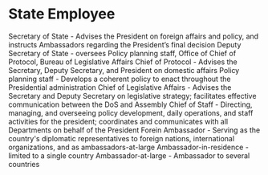 # State Employee

Secretary of State - Advises the President on foreign affairs and policy, and instructs Ambassadors regarding the President’s final decision
Deputy Secretary of State - oversees Policy planning staff, Office of Chief of Protocol, Bureau of Legislative Affairs
Chief of Protocol - Advises the Secretary, Deputy Secretary, and President on domestic affairs
Policy planning staff - Develops a coherent policy to enact throughout the Presidential administration
Chief of Legislative Affairs - Advises the Secretary and Deputy Secretary on legislative strategy; facilitates effective communication between the DoS and Assembly
Chief of Staff - Directing, managing, and overseeing policy development, daily operations, and staff activities for the president; coordinates and communicates with all Departments on behalf of the President
Forein Ambassador - Serving as the country's diplomatic representatives to foreign nations, international organizations, and as ambassadors-at-large
Ambassador-in-residence - limited to a single country
Ambassador-at-large - Ambassador to several countries